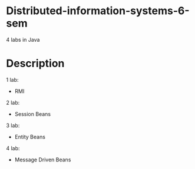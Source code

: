 # Distributed-information-systems-6-sem
4 labs in Java

# Description
1 lab:
<!--comment-->
+ RMI
<!--comment-->
2 lab:
<!--comment-->
+ Session Beans
<!--comment-->
3 lab:
<!--comment-->
+ Entity Beans
<!--comment-->
4 lab:
<!--comment-->
+ Message Driven Beans
<!--comment-->
